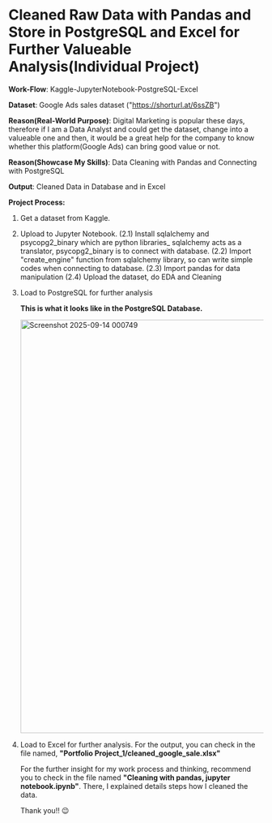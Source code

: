 # Cleaned Raw Data with Pandas and Store in PostgreSQL and Excel for Further Valueable Analysis(Individual Project) 
**Work-Flow**: Kaggle-JupyterNotebook-PostgreSQL-Excel

**Dataset**: Google Ads sales dataset ("https://shorturl.at/6ssZB")

**Reason(Real-World Purpose)**: Digital Marketing is popular these days, therefore if I am a Data Analyst and 
                            could get the dataset, change into a valueable one and then,
                            it would be a great help for the company to know whether this platform(Google Ads)
                            can bring good value or not. 
                            
**Reason(Showcase My Skills)**: Data Cleaning with Pandas and Connecting with PostgreSQL 

**Output**: Cleaned Data in Database and in Excel

**Project Process:**
1. Get a dataset from Kaggle.
2. Upload to Jupyter Notebook.
     (2.1) Install sqlalchemy and psycopg2_binary which are python libraries_
           sqlalchemy acts as a translator, psycopg2_binary is to connect with database.
     (2.2) Import "create_engine" function from sqlalchemy library, so can write simple
           codes when connecting to database.
     (2.3) Import pandas for data manipulation
     (2.4) Upload the dataset, do EDA and Cleaning
3. Load to PostgreSQL for further analysis

   **This is what it looks like in the PostgreSQL Database.**
   
   <img width="1402" height="815" alt="Screenshot 2025-09-14 000749" src="https://github.com/user-attachments/assets/e426a405-1125-4ea1-94c2-e4048abeee6a" />

4. Load to Excel for further analysis. For the output, you can check in the file named, **"Portfolio Project_1/cleaned_google_sale.xlsx"**

   For the further insight for my work process and thinking, recommend you to check in the file named **"Cleaning with pandas, jupyter notebook.ipynb"**.
   There, I explained details steps how I cleaned the data.
   
   Thank you!! 😉
